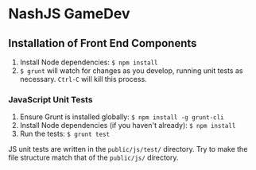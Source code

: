 # NashJS GameDev

## Installation of Front End Components

1. Install Node dependencies: `$ npm install`
2. `$ grunt` will watch for changes as you develop, running unit tests as necessary. `Ctrl-C` will kill this
  process.

### JavaScript Unit Tests

1. Ensure Grunt is installed globally: `$ npm install -g grunt-cli`
2. Install Node dependencies (if you haven't already): `$ npm install`
3. Run the tests: `$ grunt test`

JS unit tests are written in the `public/js/test/` directory. Try to make
the file structure match that of the `public/js/` directory.
